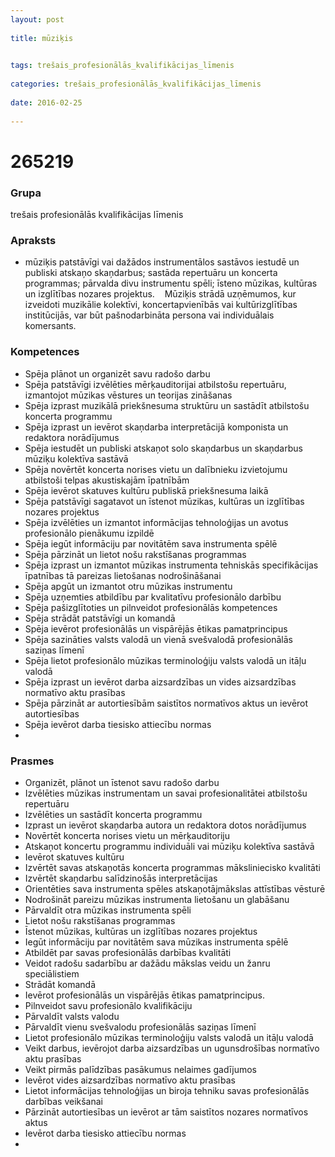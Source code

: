 ```yaml
---
layout: post
    
title: mūziķis

    
tags: trešais_profesionālās_kvalifikācijas_līmenis
    
categories: trešais_profesionālās_kvalifikācijas_līmenis
    
date: 2016-02-25
    
---
```

# 265219

### Grupa
trešais profesionālās kvalifikācijas līmenis


### Apraksts

*  mūziķis patstāvīgi vai dažādos instrumentālos sastāvos iestudē un publiski atskaņo skaņdarbus; sastāda repertuāru un koncerta programmas; pārvalda divu instrumentu spēli; īsteno mūzikas, kultūras un izglītības nozares projektus.     Mūziķis strādā uzņēmumos, kur izveidoti muzikālie kolektīvi, koncertapvienībās vai kultūrizglītības institūcijās, var būt pašnodarbināta persona vai individuālais komersants.

### Kompetences

* Spēja plānot un organizēt savu radošo darbu
* Spēja patstāvīgi izvēlēties mērķauditorijai atbilstošu repertuāru, izmantojot mūzikas vēstures un teorijas zināšanas
* Spēja izprast muzikālā priekšnesuma struktūru un sastādīt atbilstošu koncerta programmu
* Spēja izprast un ievērot skaņdarba interpretācijā komponista un redaktora norādījumus
* Spēja iestudēt un publiski atskaņot solo skaņdarbus un skaņdarbus mūziķu kolektīva sastāvā
* Spēja novērtēt koncerta norises vietu un dalībnieku izvietojumu atbilstoši telpas akustiskajām īpatnībām
* Spēja ievērot skatuves kultūru publiskā priekšnesuma laikā
* Spēja patstāvīgi sagatavot un īstenot mūzikas, kultūras un izglītības nozares projektus
* Spēja izvēlēties un izmantot informācijas tehnoloģijas un avotus profesionālo pienākumu izpildē
* Spēja iegūt informāciju par novitātēm sava instrumenta spēlē
* Spēja pārzināt un lietot nošu rakstīšanas programmas
* Spēja izprast un izmantot mūzikas instrumenta tehniskās specifikācijas īpatnības tā pareizas lietošanas nodrošināšanai
* Spēja apgūt un izmantot otru mūzikas instrumentu
* Spēja uzņemties atbildību par kvalitatīvu profesionālo darbību
* Spēja pašizglītoties un pilnveidot profesionālās kompetences
* Spēja strādāt patstāvīgi un komandā
* Spēja ievērot profesionālās un vispārējās ētikas pamatprincipus
* Spēja sazināties valsts valodā un vienā svešvalodā profesionālās saziņas līmenī
* Spēja lietot profesionālo mūzikas terminoloģiju valsts valodā un itāļu valodā
* Spēja izprast un ievērot darba aizsardzības un vides aizsardzības normatīvo aktu prasības
* Spēja pārzināt ar autortiesībām saistītos normatīvos aktus un ievērot autortiesības
* Spēja ievērot darba tiesisko attiecību normas
* 

### Prasmes 
* Organizēt, plānot un īstenot savu radošo darbu
* Izvēlēties mūzikas instrumentam un savai profesionalitātei atbilstošu repertuāru
* Izvēlēties un sastādīt koncerta programmu
* Izprast un ievērot skaņdarba autora un redaktora dotos norādījumus
* Novērtēt koncerta norises vietu un mērķauditoriju
* Atskaņot koncertu programmu individuāli vai mūziķu kolektīva sastāvā
* Ievērot skatuves kultūru
* Izvērtēt savas atskaņotās koncerta programmas māksliniecisko kvalitāti
* Izvērtēt skaņdarbu salīdzinošās interpretācijas
* Orientēties sava instrumenta spēles atskaņotājmākslas attīstības vēsturē
* Nodrošināt pareizu mūzikas instrumenta lietošanu un glabāšanu
* Pārvaldīt otra mūzikas instrumenta spēli
* Lietot nošu rakstīšanas programmas
* Īstenot mūzikas, kultūras un izglītības nozares projektus
* Iegūt informāciju par novitātēm sava mūzikas instrumenta spēlē
* Atbildēt par savas profesionālās darbības kvalitāti
* Veidot radošu sadarbību ar dažādu mākslas veidu un žanru speciālistiem
* Strādāt komandā
* Ievērot profesionālās un vispārējās ētikas pamatprincipus.
*  Pilnveidot savu profesionālo kvalifikāciju
* Pārvaldīt valsts valodu
* Pārvaldīt vienu svešvalodu profesionālās saziņas līmenī
* Lietot profesionālo mūzikas terminoloģiju valsts valodā un itāļu valodā
* Veikt darbus, ievērojot darba aizsardzības un ugunsdrošības normatīvo aktu prasības
* Veikt pirmās palīdzības pasākumus nelaimes gadījumos
* Ievērot vides aizsardzības normatīvo aktu prasības
* Lietot informācijas tehnoloģijas un biroja tehniku savas profesionālās darbības veikšanai
* Pārzināt autortiesības un ievērot ar tām saistītos nozares normatīvos aktus
* Ievērot darba tiesisko attiecību normas
* 